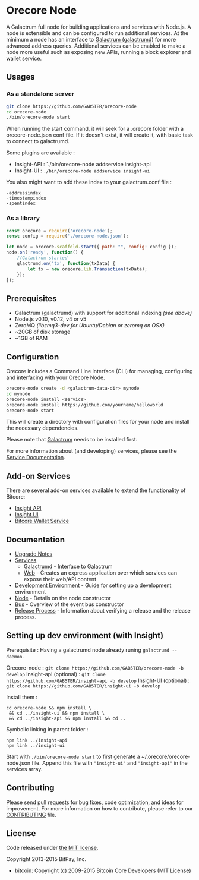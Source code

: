 Orecore Node
============

A Galactrum full node for building applications and services with Node.js. A node is extensible and can be configured to run additional services. At the minimum a node has an interface to [Galactrum (galactrumd)](https://github.com/galactrum/galactrum) for more advanced address queries. Additional services can be enabled to make a node more useful such as exposing new APIs, running a block explorer and wallet service.

## Usages

### As a standalone server

```bash
git clone https://github.com/GAB5TER/orecore-node
cd orecore-node
./bin/orecore-node start
```

When running the start command, it will seek for a .orecore folder with a orecore-node.json conf file.
If it doesn't exist, it will create it, with basic task to connect to galactrumd.

Some plugins are available :

- Insight-API : `./bin/orecore-node addservice insight-api
- Insight-UI : `./bin/orecore-node addservice insight-ui`

You also might want to add these index to your galactrum.conf file :
```
-addressindex
-timestampindex
-spentindex
```

### As a library

```javascript
const orecore = require('orecore-node');
const config = require('./orecore-node.json');

let node = orecore.scaffold.start({ path: "", config: config });
node.on('ready', function() {
    //Galactrum started
    glactrumd.on('tx', function(txData) {
        let tx = new orecore.lib.Transaction(txData);
    });
});
```

## Prerequisites

- Galactrum (galactrumd) with support for additional indexing *(see above)*
- Node.js v0.10, v0.12, v4 or v5
- ZeroMQ *(libzmq3-dev for Ubuntu/Debian or zeromq on OSX)*
- ~20GB of disk storage
- ~1GB of RAM

## Configuration

Orecore includes a Command Line Interface (CLI) for managing, configuring and interfacing with your Orecore Node.

```bash
orecore-node create -d <galactrum-data-dir> mynode
cd mynode
orecore-node install <service>
orecore-node install https://github.com/yourname/helloworld
orecore-node start
```

This will create a directory with configuration files for your node and install the necessary dependencies.

Please note that [Galactrum](https://github.com/galactrum/galactrum/tree/master) needs to be installed first.

For more information about (and developing) services, please see the [Service Documentation](docs/services.md).

## Add-on Services

There are several add-on services available to extend the functionality of Bitcore:

- [Insight API](https://github.com/GAB5TER/insight-api/tree/master)
- [Insight UI](https://github.com/GAB5TER/insight-ui/tree/master)
- [Bitcore Wallet Service](https://github.com/GAB5TER/orecore-wallet-service/tree/master)

## Documentation

- [Upgrade Notes](docs/upgrade.md)
- [Services](docs/services.md)
  - [Galactrumd](docs/services/galactrumd.md) - Interface to Galactrum
  - [Web](docs/services/web.md) - Creates an express application over which services can expose their web/API content
- [Development Environment](docs/development.md) - Guide for setting up a development environment
- [Node](docs/node.md) - Details on the node constructor
- [Bus](docs/bus.md) - Overview of the event bus constructor
- [Release Process](docs/release.md) - Information about verifying a release and the release process.


## Setting up dev environment (with Insight)

Prerequisite : Having a galactrumd node already runing `galactrumd --daemon`.

Orecore-node : `git clone https://github.com/GAB5TER/orecore-node -b develop`
Insight-api (optional) : `git clone https://github.com/GAB5TER/insight-api -b develop`
Insight-UI (optional) : `git clone https://github.com/GAB5TER/insight-ui -b develop`

Install them :
```
cd orecore-node && npm install \
 && cd ../insight-ui && npm install \
 && cd ../insight-api && npm install && cd ..
```

Symbolic linking in parent folder :
```
npm link ../insight-api
npm link ../insight-ui
```

Start with `./bin/orecore-node start` to first generate a ~/.orecore/orecore-node.json file.
Append this file with `"insight-ui"` and `"insight-api"` in the services array.

## Contributing

Please send pull requests for bug fixes, code optimization, and ideas for improvement. For more information on how to contribute, please refer to our [CONTRIBUTING](https://github.com/GAB5TER/orecore/blob/master/CONTRIBUTING.md) file.

## License

Code released under [the MIT license](https://github.com/GAB5TER/orecore-node/blob/master/LICENSE).

Copyright 2013-2015 BitPay, Inc.

- bitcoin: Copyright (c) 2009-2015 Bitcoin Core Developers (MIT License)
